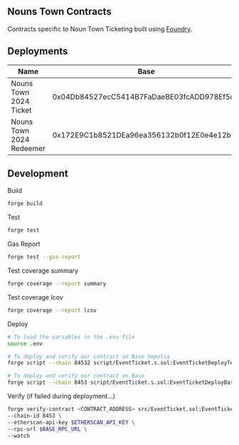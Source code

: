 ## Nouns Town Contracts 

Contracts specific to Noun Town Ticketing built using [Foundry](https://book.getfoundry.sh). 

## Deployments

| Name                     | Base                                       | Base Sepolia                               |
| ------------------------ | ------------------------------------------ | ------------------------------------------ |
| Nouns Town 2024 Ticket   | 0x04Db84527ecC5414B7FaDaeBE03fcADD978Ef5dF | 0x64c1aF051aDB77C4091C073eFdDc86d140131fde |
| Nouns Town 2024 Redeemer | 0x172E9C1b8521DEa96ea356132b0f12E0e4e12b40 | 0x06d7d31cE120e814fB0042C5ed3dfF949Bc33081 |


## Development

Build
```bash
forge build
```

Test
```bash
forge test
```

Gas Report
```bash
forge test --gas-report
```

Test coverage summary
```bash
forge coverage --report summary
```

Test coverage lcov
```bash
forge coverage --report lcov
```

Deploy
```bash
# To load the variables in the .env file
source .env

# To deploy and verify our contract on Base Sepolia
forge script --chain 84532 script/EventTicket.s.sol:EventTicketDeployTestnet --rpc-url $BASE_SEPOLIA_RPC_URL --broadcast --verify -vvvv

# To deploy and verify our contract on Base
forge script --chain 8453 script/EventTicket.s.sol:EventTicketDeployBase --rpc-url $BASE_RPC_URL --etherscan-api-key $ETHERSCAN_API_KEY --broadcast --verify -vvvv
```

Verify (if failed during deployment...)
```bash
forge verify-contract <CONTRACT_ADDRESS> src/EventTicket.sol:EventTicket \
--chain-id 8453 \
--etherscan-api-key $ETHERSCAN_API_KEY \
--rpc-url $BASE_RPC_URL \
--watch
```
